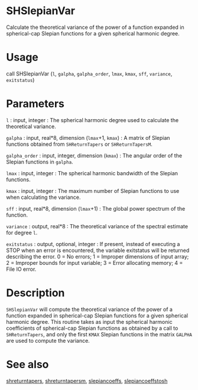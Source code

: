 # SHSlepianVar

Calculate the theoretical variance of the power of a function expanded in spherical-cap Slepian functions for a given spherical harmonic degree.

# Usage

call SHSlepianVar (`l`, `galpha`, `galpha_order`, `lmax`, `kmax`, `sff`, `variance`, `exitstatus`)

# Parameters

`l` : input, integer
:   The spherical harmonic degree used to calculate the theoretical variance.

`galpha` : input, real\*8, dimension (`lmax`+1, `kmax`)
:   A matrix of Slepian functions obtained from `SHReturnTapers` or `SHReturnTapersM`.

`galpha_order` : input, integer, dimension (`kmax`)
:   The angular order of the Slepian functions in `galpha`.

`lmax` : input, integer
:   The spherical harmonic bandwidth of the Slepian functions.

`kmax` : input, integer
:   The maximum number of Slepian functions to use when calculating the variance.

`sff` : input, real\*8, dimension (`lmax`+1)
:   The global power spectrum of the function.

`variance` : output, real\*8
:   The theoretical variance of the spectral estimate for degree `l`.

`exitstatus` : output, optional, integer
:   If present, instead of executing a STOP when an error is encountered, the variable exitstatus will be returned describing the error. 0 = No errors; 1 = Improper dimensions of input array; 2 = Improper bounds for input variable; 3 = Error allocating memory; 4 = File IO error.

# Description

`SHSlepianVar` will compute the theoretical variance of the power of a function expanded in spherical-cap Slepian functions for a given spherical harmonic degree. This routine takes as input the spherical harmonic coefficients of spherical-cap Slepian functions as obtained by a call to `SHReturnTapers`, and only the first `KMAX` Slepian functions in the matrix `GALPHA` are used to compute the variance.

# See also

[shreturntapers](shreturntapers.html), [shreturntapersm](shreturntapersm.html), [slepiancoeffs](slepiancoeffs.html), [slepiancoeffstosh](slepiancoeffstosh.html)
